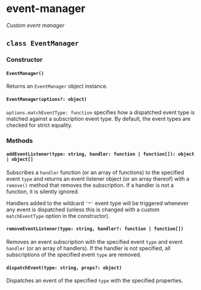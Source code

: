# event-manager

*Custom event manager*

## `class EventManager`

### Constructor

#### `EventManager()`

Returns an `EventManager` object instance.

#### `EventManager(options?: object)`

`options.matchEventType: function` specifies how a dispatched event type is matched against a subscription event type. By default, the event types are checked for strict equality.

### Methods

#### `addEventListener(type: string, handler: function | function[]): object | object[]`

Subscribes a `handler` function (or an array of functions) to the specified event `type` and returns an event listener object (or an array thereof) with a `remove()` method that removes the subscription. If a handler is not a function, it is silently ignored.

Handlers added to the wildcard `'*'` event type will be triggered whenever any event is dispatched (unless this is changed with a custom `matchEventType` option in the constructor).

#### `removeEventListener(type: string, handler?: function | function[])`

Removes an event subscription with the specified event `type` and event `handler` (or an array of handlers). If the handler is not specified, all subscriptions of the specified event `type` are removed.

#### `dispatchEvent(type: string, props?: object)`

Dispatches an event of the specified `type` with the specified properties.
